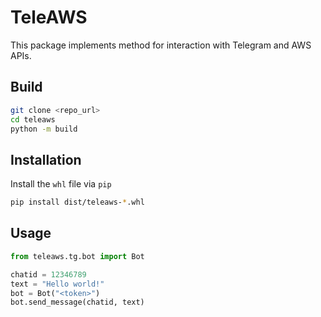 # TeleAWS

This package implements method for interaction with Telegram and AWS APIs.

## Build
```bash
git clone <repo_url>
cd teleaws
python -m build
```
## Installation
Install the `whl` file via `pip`

```bash
pip install dist/teleaws-*.whl
```

## Usage

```python
from teleaws.tg.bot import Bot

chatid = 12346789
text = "Hello world!"
bot = Bot("<token>")
bot.send_message(chatid, text)
```
